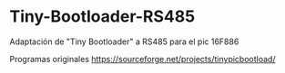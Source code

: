 # Tiny-Bootloader-RS485
Adaptación de "Tiny Bootloader" a RS485 para el pic 16F886


Programas originales https://sourceforge.net/projects/tinypicbootload/
